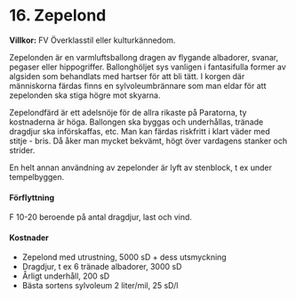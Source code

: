 <title>Zepelond - Trakorien</title>

# 16. Zepelond

**Villkor:** FV Överklasstil eller kulturkännedom.

Zepelonden är en varmluftsballong dragen av flygande albadorer, svanar, pegaser eller hippogriffer. Ballonghöljet sys vanligen i fantasifulla former av algsiden som behandlats med hartser för att bli tätt. I korgen där människorna färdas finns en sylvoleumbrännare som man eldar för att zepelonden ska stiga högre mot skyarna.

Zepelondfärd är ett adelsnöje för de allra rikaste på Paratorna, ty kostnaderna är höga. Ballongen ska byggas och underhållas, tränade dragdjur ska införskaffas, etc. Man kan färdas riskfritt i klart väder med stitje - bris. Då åker man mycket bekvämt, högt över vardagens stanker och strider.

En helt annan användning av zepelonder är lyft av stenblock, t ex under tempelbyggen.

#### Förflyttning

F 10-20 beroende på antal dragdjur, last och vind.

#### Kostnader

* Zepelond med utrustning, 5000 sD + dess utsmyckning
* Dragdjur, t ex 6 tränade albadorer, 3000 sD
* Årligt underhåll, 200 sD
* Bästa sortens sylvoleum 2 liter/mil, 25 sD/l
